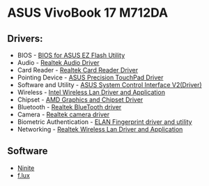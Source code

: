 # ASUS VivoBook 17 M712DA

## Drivers:

- BIOS - [BIOS for ASUS EZ Flash Utility](https://dlcdnets.asus.com/pub/ASUS/nb/X712DA/X712DAAS303.zip)
- Audio - [Realtek Audio Driver](https://dlcdnets.asus.com/pub/ASUS/nb/DriversForWin10/Audio/Audio_DriverOnly_DCH_Realtek_Z_V6.0.8963.1_18291.exe)
- Card Reader - [Realtek Card Reader Driver](https://dlcdnets.asus.com/pub/ASUS/Desktop/Drivers_for_Win10/Card_Reader/CardReader_DCH_Realtek_Z_V10.0.18362.31248_13922.exe)
- Pointing Device - [ASUS Precision TouchPad Driver](https://dlcdnets.asus.com/pub/ASUS/nb/DriversForWin10/TouchPad/PrecisionTouchPad_DCH_ASUS_Z_V11.0.0.34_18198.exe)
- Software and Utility - [ASUS System Control Interface V2(Driver)](https://dlcdnets.asus.com/pub/ASUS/nb/DriversForWin10/ASUS_System_Control_Interface_V2/ASUSSystemControlInterfaceV2_ASUS_Z_V2.2.31.0_12934.exe)
- Wireless - [Intel Wireless Lan Driver and Application](https://dlcdnets.asus.com/pub/ASUS/nb/DriversForWin10/WirelessProset/WirelessProset_Intel_Win10_64_VER211003096.zip)
- Chipset - [AMD Graphics and Chipset Driver](https://dlcdnets.asus.com/pub/ASUS/nb/DriversForWin10/Chipset/APU_DriverOnly_DCH_AMD_Z_V26.20.11034.6001_18304.exe)
- Bluetooth - [Realtek BlueTooth driver](https://dlcdnets.asus.com/pub/ASUS/nb/DriversForWin10/BlueTooth/Bluetooth_DCH_Realtek_Z_V1.8.1030.3000_19489.exe)
- Camera - [Realtek camera driver](https://dlcdnets.asus.com/pub/ASUS/nb/DriversForWin10/Camera/Camera_DCH_Realtek_Z_V10.0.19041.20145_18279.exe)
- Biometric Authentication - [ELAN Fingerprint driver and utility](https://dlcdnets.asus.com/pub/ASUS/nb/DriversForWin10/Fingerprint/Fingerprint_WBF_USB_DCH_ELAN_Z_V3.5.11001.10701_17829.exe)
- Networking - [Realtek Wireless Lan Driver and Application](https://dlcdnets.asus.com/pub/ASUS/nb/DriversForWin10/WLAN/WirelessLan_DCH_Realtek_Z_V2024.0.10.121_19486.exe)

## Software

- [Ninite](https://ninite.com/)
- [f.lux](https://justgetflux.com/dlwin.html)
